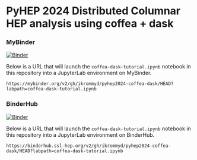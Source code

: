 # PyHEP 2024 Distributed Columnar HEP analysis using coffea + dask

### MyBinder

[![Binder](https://mybinder.org/badge_logo.svg)](https://mybinder.org/v2/gh/ikrommyd/pyhep2024-coffea-dask/HEAD?labpath=coffea-dask-tutorial.ipynb)

Below is a URL that will launch the `coffea-dask-tutorial.ipynb` notebook in this repository into a JupyterLab environment on MyBinder.

```
https://mybinder.org/v2/gh/ikrommyd/pyhep2024-coffea-dask/HEAD?labpath=coffea-dask-tutorial.ipynb
```

### BinderHub

[![Binder](https://mybinder.org/badge_logo.svg)](https://binderhub.ssl-hep.org/v2/gh/ikrommyd/pyhep2024-coffea-dask/HEAD?labpath=coffea-dask-tutorial.ipynb)

Below is a URL that will launch the `coffea-dask-tutorial.ipynb` notebook in this repository into a JupyterLab environment on BinderHub.

```
https://binderhub.ssl-hep.org/v2/gh/ikrommyd/pyhep2024-coffea-dask/HEAD?labpath=coffea-dask-tutorial.ipynb
```
